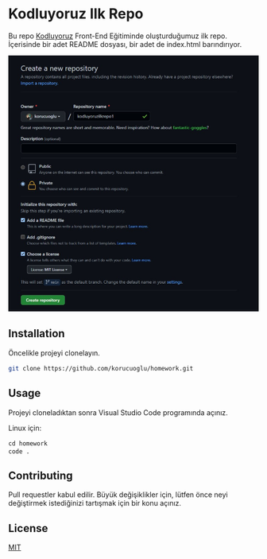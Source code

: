 # Kodluyoruz Ilk Repo

Bu repo [Kodluyoruz](https://www.kodluyoruz.org) Front-End Eğitiminde oluşturduğumuz ilk repo. İçerisinde bir adet README dosyası, bir adet de index.html barındırıyor.

![github](figures/create.jpg)

## Installation

Öncelikle projeyi clonelayın.

```bash
git clone https://github.com/korucuoglu/homework.git
```

## Usage

Projeyi cloneladıktan sonra Visual Studio Code programında açınız.

Linux için:

```
cd homework
code .
```

## Contributing

Pull requestler kabul edilir. Büyük değişiklikler için, lütfen önce neyi değiştirmek istediğinizi tartışmak için bir konu açınız.

## License

[MIT](https://choosealicense.com/licenses/mit/)
